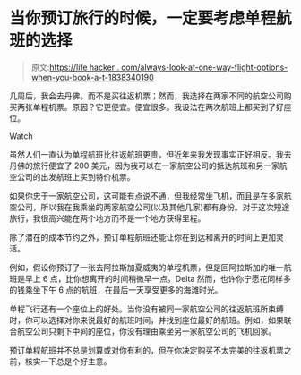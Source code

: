 # 当你预订旅行的时候，一定要考虑单程航班的选择

> 原文:[https://life hacker . com/always-look-at-one-way-flight-options-when-you-book-a-t-1838340190](https://lifehacker.com/always-look-at-one-way-flight-options-when-you-book-a-t-1838340190)

几周后，我会去丹佛。而不是买往返机票；然而，我选择在两家不同的航空公司购买两张单程机票。原因？它更便宜。便宜很多。我设法在两次航班上都买到了好座位。

Watch

虽然人们一直认为单程航班比往返航班更贵，但近年来我发现事实正好相反。我去丹佛的旅行便宜了 200 美元，因为我可以在一家航空公司的抵达航班和另一家航空公司的出发航班上买到特价机票。

如果你忠于一家航空公司，这可能有点说不通，但我经常坐飞机，而且是在多家航空公司，所以我在我乘坐的两家航空公司(以及其他几家)都有身份。对于这次短途旅行，我很高兴能在两个地方而不是一个地方获得里程。

除了潜在的成本节约之外，预订单程航班还能让你在到达和离开的时间上更加灵活。

例如，假设你预订了一张去阿拉斯加夏威夷的单程机票，但是回阿拉斯加的唯一航班是早上 6 点，比你想离开的时间稍微早一点。Delta 然而，也许你宁愿花同样多的钱乘坐下午 6 点的航班，在最后一天享受更多的海滩时光。

单程飞行还有一个座位上的好处。当你没有被同一家航空公司的往返航班所束缚时，你可以选择对你来说最好的航班时间，并找到座位最好的航班。例如，如果联合航空公司只剩下中间的座位，你没有理由乘坐另一家航空公司的飞机回家。

预订单程航班并不总是划算或对你有利的，但在你决定购买不太完美的往返机票之前，核实一下总是个好主意。